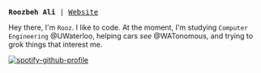 <p>
<pre>
<strong>Roozbeh Ali</strong> | <a href="https://roozbehali.com/" target="_blank">Website</a>
</pre>
</p>


<div>
  
  Hey there, I'm `Rooz`. I like to code. At the moment, I'm studying `Computer Engineering` @UWaterloo, helping cars _see_ @WATonomous, and trying to grok things that interest me.
</div>

[![spotify-github-profile](https://spotify-github-profile.vercel.app/api/view?uid=vtuzyimbs6xxl75x73yo2tom2&cover_image=true&theme=natemoo-re&show_offline=false&background_color=000000&interchange=false&bar_color=7d7d7d&bar_color_cover=false)](https://open.spotify.com/user/vtuzyimbs6xxl75x73yo2tom2)
